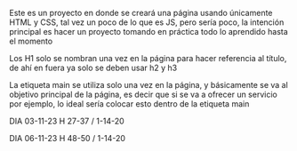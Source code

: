 Este es un proyecto en donde se creará una página usando únicamente HTML y CSS, tal vez un poco de lo que es JS, pero sería poco, la intención principal es hacer un proyecto tomando en práctica todo lo aprendido hasta el momento

Los H1 solo se nombran una vez en la página para hacer referencia al título, de ahí en fuera ya solo se deben usar h2 y h3

La etiqueta main se utiliza solo una vez en la página, y básicamente se va al objetivo principal de la página, es decir que si se va a ofrecer un servicio por ejemplo, lo ideal sería colocar esto dentro de la etiqueta main

DIA 03-11-23 H 27-37 / 1-14-20

DIA 06-11-23 H 48-50 / 1-14-20